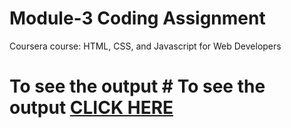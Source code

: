 

# Module-3 Coding Assignment

Coursera course: HTML, CSS, and Javascript for Web Developers

# To see the output # To see the output [CLICK HERE](https://rohannaroni.github.io/Coursera-Assignment/module-3/index.html)

